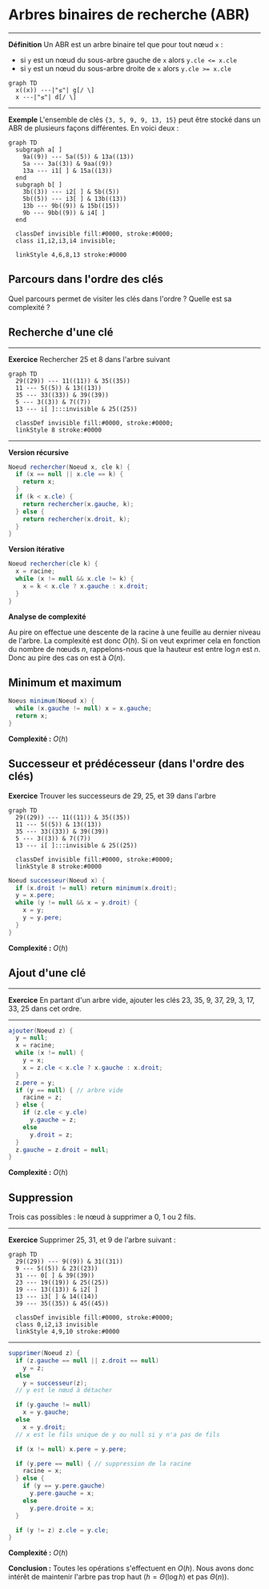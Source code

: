 # Arbres binaires de recherche (ABR)

---

**Définition** Un ABR est un arbre binaire tel que pour tout nœud `x` :
  - si `y` est un nœud du sous-arbre gauche de `x` alors `y.cle <= x.cle`
  - si `y` est un nœud du sous-arbre droite de `x` alors `y.cle >= x.cle`

```mermaid
graph TD
  x((x)) ---|"≤"| g[/ \]
  x ---|"≤"| d[/ \]
```

---

**Exemple** L'ensemble de clés `{3, 5, 9, 9, 13, 15}` peut être stocké dans un ABR de plusieurs façons différentes. En voici deux :

```mermaid
graph TD
  subgraph a[ ]
    9a((9)) --- 5a((5)) & 13a((13))
    5a --- 3a((3)) & 9aa((9))
    13a --- i1[ ] & 15a((13))
  end
  subgraph b[ ]
    3b((3)) --- i2[ ] & 5b((5))
    5b((5)) --- i3[ ] & 13b((13))
    13b --- 9b((9)) & 15b((15))
    9b --- 9bb((9)) & i4[ ]
  end

  classDef invisible fill:#0000, stroke:#0000;
  class i1,i2,i3,i4 invisible;

  linkStyle 4,6,8,13 stroke:#0000
```

## Parcours dans l'ordre des clés

Quel parcours permet de visiter les clés dans l'ordre ? Quelle est sa complexité ?

## Recherche d'une clé

---

**Exercice** Rechercher 25 et 8 dans l'arbre suivant

```mermaid
graph TD
  29((29)) --- 11((11)) & 35((35))
  11 --- 5((5)) & 13((13))
  35 --- 33((33)) & 39((39))
  5 --- 3((3)) & 7((7))
  13 --- i[ ]:::invisible & 25((25))

  classDef invisible fill:#0000, stroke:#0000;
  linkStyle 8 stroke:#0000
```

---

**Version récursive**

```java
Noeud rechercher(Noeud x, cle k) {
  if (x == null || x.cle == k) {
    return x;
  }
  if (k < x.cle) {
    return rechercher(x.gauche, k);
  } else {
    return rechercher(x.droit, k);
  }
}
```

**Version itérative**

```java
Noeud rechercher(cle k) {
  x = racine;
  while (x != null && x.cle != k) {
    x = k < x.cle ? x.gauche : x.droit;
  }
}
```

**Analyse de complexité**

Au pire on effectue une descente de la racine à une feuille au dernier niveau de l'arbre. La complexité est donc $`O(h)`$. Si on veut exprimer cela en fonction du nombre de nœuds $`n`$, rappelons-nous que la hauteur est entre $`\log n`$ est $`n`$. Donc au pire des cas on est à $`O(n)`$.


## Minimum et maximum

```java
Noeus minimum(Noeud x) {
  while (x.gauche != null) x = x.gauche;
  return x;
}
```

**Complexité :** $`O(h)`$


## Successeur et prédécesseur (dans l'ordre des clés)

**Exercice** Trouver les successeurs de 29, 25, et 39 dans l'arbre

```mermaid
graph TD
  29((29)) --- 11((11)) & 35((35))
  11 --- 5((5)) & 13((13))
  35 --- 33((33)) & 39((39))
  5 --- 3((3)) & 7((7))
  13 --- i[ ]:::invisible & 25((25))

  classDef invisible fill:#0000, stroke:#0000;
  linkStyle 8 stroke:#0000
```

```java
Noeud successeur(Noeud x) {
  if (x.droit != null) return minimum(x.droit);
  y = x.pere;
  while (y != null && x = y.droit) {
    x = y;
    y = y.pere;
  }
}
```

**Complexité :** $`O(h)`$


## Ajout d'une clé

---

**Exercice** En partant d'un arbre vide, ajouter les clés 23, 35, 9, 37, 29, 3, 17, 33, 25 dans cet ordre.

---

```java
ajouter(Noeud z) {
  y = null;
  x = racine;
  while (x != null) {
    y = x;
    x = z.cle < x.cle ? x.gauche : x.droit;
  }
  z.pere = y;
  if (y == null) { // arbre vide
    racine = z;
  } else {
    if (z.cle < y.cle)
      y.gauche = z;
    else
      y.droit = z;
  }
  z.gauche = z.droit = null;
}
```

**Complexité :** $`O(h)`$


## Suppression

Trois cas possibles : le nœud à supprimer a 0, 1 ou 2 fils.

---

**Exercice** Supprimer 25, 31, et 9 de l'arbre suivant :

```mermaid
graph TD
  29((29)) --- 9((9)) & 31((31))
  9 --- 5((5)) & 23((23))
  31 --- 0[ ] & 39((39))
  23 --- 19((19)) & 25((25))
  19 --- 13((13)) & i2[ ]
  13 --- i3[ ] & 14((14))
  39 --- 35((35)) & 45((45))

  classDef invisible fill:#0000, stroke:#0000;
  class 0,i2,i3 invisible
  linkStyle 4,9,10 stroke:#0000
```

---

```java
supprimer(Noeud z) {
  if (z.gauche == null || z.droit == null)
    y = z;
  else
    y = successeur(z);
  // y est le nœud à détacher

  if (y.gauche != null)
    x = y.gauche;
  else
    x = y.droit;
  // x est le fils unique de y ou null si y n'a pas de fils

  if (x != null) x.pere = y.pere;

  if (y.pere == null) { // suppression de la racine
    racine = x;
  } else {
    if (y == y.pere.gauche)
      y.pere.gauche = x;
    else
      y.pere.droite = x;
  }

  if (y != z) z.cle = y.cle;
}
```

**Complexité :** $`O(h)`$


**Conclusion :** Toutes les opérations s'effectuent en $`O(h)`$. Nous avons donc intérêt de maintenir l'arbre pas trop haut ($`h = \Theta(\log h)`$ et pas $`\Theta(n)`$).

